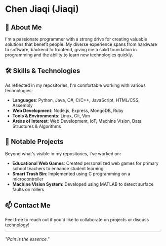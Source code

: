 # Chen Jiaqi (Jiaqi)

## 👋 About Me

I'm a passionate programmer with a strong drive for creating valuable solutions that benefit people. My diverse experience spans from hardware to software, backend to frontend, giving me a solid foundation in programming and the ability to learn new technologies quickly.


## 🛠️ Skills & Technologies

As reflected in my repositories, I'm comfortable working with various technologies:

- **Languages**: Python, Java, C#, C/C++, JavaScript, HTML/CSS, Assembly
- **Web Development**: Node.js, Express, MongoDB, Ruby
- **Tools & Environments**: Linux, Git, Vim
- **Areas of Interest**: Web Development, IoT, Machine Vision, Data Structures & Algorithms

## 🌟 Notable Projects

Beyond what's visible in my repositories, I've worked on:

- **Educational Web Games**: Created personalized web games for primary school teachers to enhance student learning
- **Smart Trash Bin**: Implemented using C programming on a microcontroller
- **Machine Vision System**: Developed using MATLAB to detect surface faults on rollers

## 📫 Contact Me

Feel free to reach out if you'd like to collaborate on projects or discuss technology!

---

*"Pain is the essence."*
